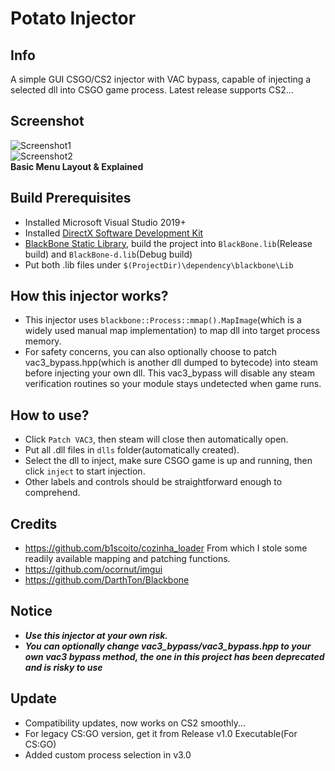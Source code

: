 # Potato Injector
## Info
 A simple GUI CSGO/CS2 injector with VAC bypass, capable of injecting a selected dll into CSGO game process. Latest release supports CS2...
## Screenshot
![Screenshot1](https://raw.githubusercontent.com/leo4048111/Potato-Injector/main/screenshots/screenshot1.png)  
![Screenshot2](https://raw.githubusercontent.com/leo4048111/Potato-Injector/main/screenshots/screenshot2.png)  
**Basic Menu Layout & Explained**
## Build Prerequisites
+ Installed Microsoft Visual Studio 2019+ 
+ Installed [DirectX Software Development Kit](https://www.microsoft.com/en-us/download/details.aspx?id=6812)
+ [BlackBone Static Library](https://github.com/DarthTon/Blackbone), build the project into `BlackBone.lib`(Release build) and `BlackBone-d.lib`(Debug build)
+ Put both .lib files under `$(ProjectDir)\dependency\blackbone\Lib`
## How this injector works?
+ This injector uses `blackbone::Process::mmap().MapImage`(which is a widely used manual map implementation) to map dll into target process memory.
+ For safety concerns, you can also optionally choose to patch vac3_bypass.hpp(which is another dll dumped to bytecode) into steam before injecting your own dll. This vac3_bypass will disable any steam verification routines so your module stays undetected when game runs.
## How to use?
+ Click `Patch VAC3`, then steam will close then automatically open.
+ Put all .dll files in `dlls` folder(automatically created).
+ Select the dll to inject, make sure CSGO game is up and running, then click `inject` to start injection.
+ Other labels and controls should be straightforward enough to comprehend.
## Credits
+ https://github.com/b1scoito/cozinha_loader From which I stole some readily available mapping and patching functions.
+ https://github.com/ocornut/imgui
+ https://github.com/DarthTon/Blackbone
## Notice
+ ***Use this injector at your own risk.***
+ ***You can optionally change vac3_bypass/vac3_bypass.hpp to your own vac3 bypass method, the one in this project has been deprecated and is risky to use***
## Update
+ Compatibility updates, now works on CS2 smoothly...
+ For legacy CS:GO version, get it from Release v1.0 Executable(For CS:GO)
+ Added custom process selection in v3.0

